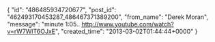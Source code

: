  {
   "id": "486485934720677",
   "post_id": "462493170453287_486467371389200",
   "from_name": "Derek Moran",
   "message": "minute 1:05.. http://www.youtube.com/watch?v=rW7WlT6OJxE",
   "created_time": "2013-03-02T01:44:44+0000"
 }
